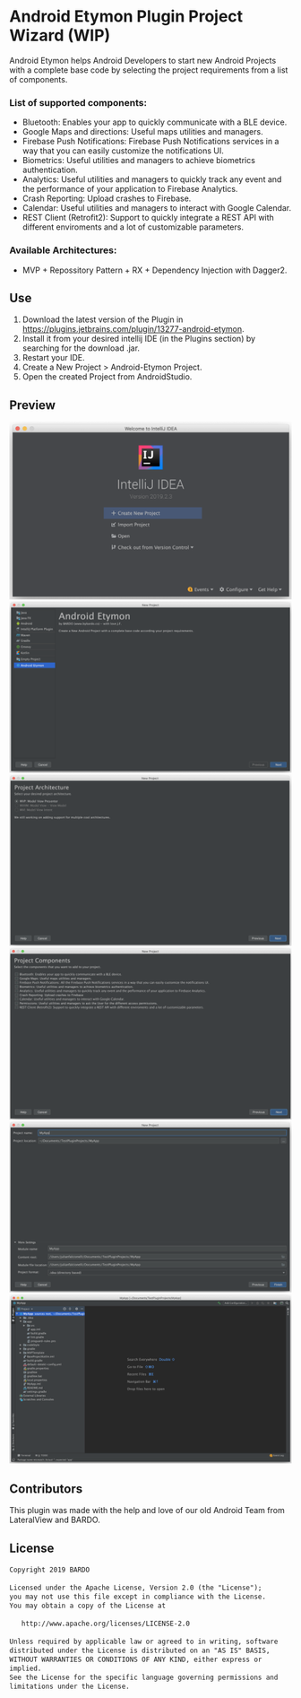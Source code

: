 # Android Etymon Plugin Project Wizard (WIP)
Android Etymon helps Android Developers to start new Android Projects with a complete base code by selecting the project requirements from a list of components.

### List of supported components:
- Bluetooth: Enables your app to quickly communicate with a BLE device.
- Google Maps and directions: Useful maps utilities and managers.
- Firebase Push Notifications: Firebase Push Notifications services in a way that you can easily customize the notifications UI.
- Biometrics: Useful utilities and managers to achieve biometrics authentication.
- Analytics: Useful utilities and managers to quickly track any event and the performance of your application to Firebase Analytics.
- Crash Reporting: Upload crashes to Firebase.
- Calendar: Useful utilities and managers to interact with Google Calendar.
- REST Client (Retrofit2): Support to quickly integrate a REST API with different enviroments and a lot of customizable parameters.

### Available Architectures:
- MVP + Repossitory Pattern + RX + Dependency Injection with Dagger2.

Use
-----

1. Download the latest version of the Plugin in https://plugins.jetbrains.com/plugin/13277-android-etymon.
2. Install it from your desired intellij IDE (in the Plugins section) by searching for the download .jar.
3. Restart your IDE.
4. Create a New Project > Android-Etymon Project.
5. Open the created Project from AndroidStudio.

Preview
-----
![Screenshot](resources/Images/setup-wizard-1.png)
![Screenshot](resources/Images/setup-wizard-2.png)
![Screenshot](resources/Images/setup-wizard-3.png)
![Screenshot](resources/Images/setup-wizard-4.png)
![Screenshot](resources/Images/setup-wizard-5.png)
![Screenshot](resources/Images/setup-wizard-6.png)

Contributors
-----
This plugin was made with the help and love of our old Android Team from LateralView and BARDO. 

License
-----
    Copyright 2019 BARDO

    Licensed under the Apache License, Version 2.0 (the "License");
    you may not use this file except in compliance with the License.
    You may obtain a copy of the License at

       http://www.apache.org/licenses/LICENSE-2.0

    Unless required by applicable law or agreed to in writing, software
    distributed under the License is distributed on an "AS IS" BASIS,
    WITHOUT WARRANTIES OR CONDITIONS OF ANY KIND, either express or implied.
    See the License for the specific language governing permissions and
    limitations under the License.
